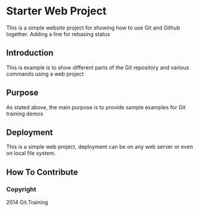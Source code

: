 # Starter Web Project

This is a simple website project for showing how to use Git and Github together. Adding a line for rebasing status

## Introduction

This is example is to show different parts of the Git repository and various commands using a web project

## Purpose

As stated above, the main purpose is to provide sample examples for Git training demos

## Deployment

This is a simple web project, deployment can be on any web server or even on local file system.

## How To Contribute


### Copyright

2014 Git.Training